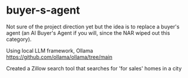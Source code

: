 # buyer-s-agent

Not sure of the project direction yet but the idea is to replace a buyer's agent (an AI Buyer's Agent if you will, since the NAR wiped out this category). 

Using local LLM framework, Ollama https://github.com/ollama/ollama/tree/main

Created a Zillow search tool that searches for 'for sales' homes in a  city
